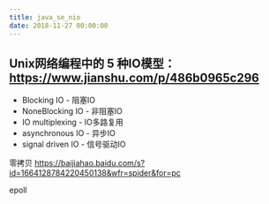 ```yaml
---
title: java_se_nio
date: 2018-11-27 00:00:00
---
```


## Unix网络编程中的 5 种IO模型：https://www.jianshu.com/p/486b0965c296
* Blocking IO - 阻塞IO
* NoneBlocking IO - 非阻塞IO
* IO multiplexing - IO多路复用
* asynchronous IO - 异步IO
* signal driven IO - 信号驱动IO


零拷贝
https://baijiahao.baidu.com/s?id=1664128784220450138&wfr=spider&for=pc

epoll